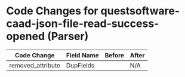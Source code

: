 # Code Changes for questsoftware-caad-json-file-read-success-opened (Parser)

| Code Change | Field Name | Before | After |
|-------------|------------|--------|-------|
| removed_attribute | DupFields |  | N/A |